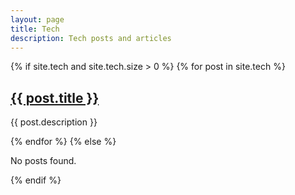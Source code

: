 ```yaml
---
layout: page
title: Tech
description: Tech posts and articles
---
```


<div class="post-feed">
  {% if site.tech and site.tech.size > 0 %}
    {% for post in site.tech %}
      <article>
        <h2><a href="{{ post.url | relative_url }}">{{ post.title }}</a></h2>
        <p>{{ post.description }}</p>
      </article>
    {% endfor %}
  {% else %}
    <p>No posts found.</p>
  {% endif %}
</div>
